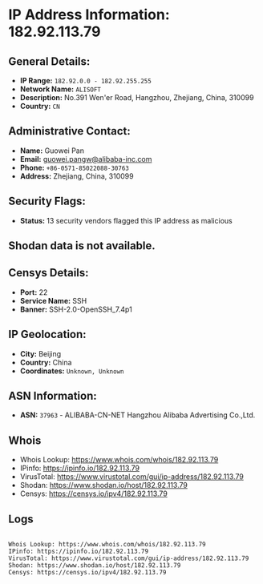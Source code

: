 # IP Address Information: 182.92.113.79

## General Details:
- **IP Range:** `182.92.0.0 - 182.92.255.255`
- **Network Name:** `ALISOFT`
- **Description:** No.391 Wen'er Road, Hangzhou, Zhejiang, China, 310099
- **Country:** `CN`

## Administrative Contact:
- **Name:** Guowei Pan
- **Email:** [guowei.pangw@alibaba-inc.com](mailto:guowei.pangw@alibaba-inc.com)
- **Phone:** `+86-0571-85022088-30763`
- **Address:** Zhejiang, China, 310099

## Security Flags:
- **Status:** 13 security vendors flagged this IP address as malicious

## Shodan data is not available.
## Censys Details:
- **Port:** 22
- **Service Name:** SSH
- **Banner:** SSH-2.0-OpenSSH_7.4p1

## IP Geolocation:
- **City:** Beijing
- **Country:** China
- **Coordinates:** `Unknown, Unknown`
## ASN Information:
- **ASN:** `37963` - ALIBABA-CN-NET Hangzhou Alibaba Advertising Co.,Ltd.
## Whois
- Whois Lookup: https://www.whois.com/whois/182.92.113.79
- IPinfo: https://ipinfo.io/182.92.113.79
- VirusTotal: https://www.virustotal.com/gui/ip-address/182.92.113.79
- Shodan: https://www.shodan.io/host/182.92.113.79
- Censys: https://censys.io/ipv4/182.92.113.79
## Logs
```

Whois Lookup: https://www.whois.com/whois/182.92.113.79
IPinfo: https://ipinfo.io/182.92.113.79
VirusTotal: https://www.virustotal.com/gui/ip-address/182.92.113.79
Shodan: https://www.shodan.io/host/182.92.113.79
Censys: https://censys.io/ipv4/182.92.113.79

```

